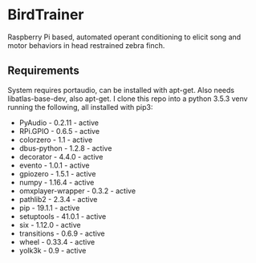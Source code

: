# BirdTrainer
Raspberry Pi based, automated operant conditioning to elicit song and motor behaviors in head restrained zebra finch.

## Requirements
System requires portaudio, can be installed with apt-get. Also needs libatlas-base-dev, also apt-get. I clone this repo into a python 3.5.3 venv running the following, all installed with pip3:
* PyAudio         - 0.2.11       - active 
* RPi.GPIO        - 0.6.5        - active 
* colorzero       - 1.1          - active 
* dbus-python     - 1.2.8        - active 
* decorator       - 4.4.0        - active 
* evento          - 1.0.1        - active 
* gpiozero        - 1.5.1        - active 
* numpy           - 1.16.4       - active 
* omxplayer-wrapper - 0.3.2        - active 
* pathlib2        - 2.3.4        - active 
* pip             - 19.1.1       - active 
* setuptools      - 41.0.1       - active 
* six             - 1.12.0       - active 
* transitions     - 0.6.9        - active 
* wheel           - 0.33.4       - active 
* yolk3k          - 0.9          - active 
